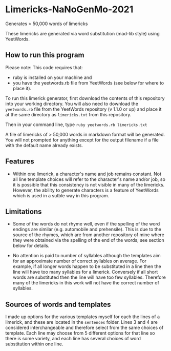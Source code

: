 # Limericks-NaNoGenMo-2021
Generates > 50,000 words of limericks  

These limericks are generated via word substitution (mad-lib style) using YeetWords.

## How to run this program
Please note: This code requires that:   
- ruby is installed on your machine and  
- you have the yeetwords.rb file from YeetWords (see below for where to place it).  

To run this limerick generator, first download the contents of this repository into your working directory. You will also need to download the ```yeetwords.rb``` file from the YeetWords repository (v 1.1.0 or up) and place it at the same directory as ```limericks.txt``` from this repository.

Then in your command line, type ```ruby yeetwords.rb limericks.txt```

A file of limericks of > 50,000 words in markdown format will be generated. You will not prompted for anything except for the output filename if a file with the default name already exists.

## Features
- Within one limerick, a character's name and job remains constant. Not all line template choices will refer to the character's name and/or job, so it is possible that this consistency is not visible in many of the limericks. However, the ability to generate characters is a feature of YeetWords which is used in a sutble way in this program.

## Limitations
- Some of the words do not rhyme well, even if the spelling of the word endings are similar (e.g. automobile and prehensile). This is due to the source of the rhymes, which are from another repository of mine where they were obtained via the spelling of the end of the words; see section below for details.  

- No attention is paid to number of syllables although the templates aim for an approximate number of correct syllables on average. For example, if all longer words happen to be substituted in a line then the line will have too many syllables for a limerick. Conversely if all short words are substituted then the line will have too few syllables. Therefore many of the limericks in this work will not have the correct number of syllables.

## Sources of words and templates
I made up options for the various templates myself for each the lines of a limerick, and these are located in the ```sentences``` folder. Lines 3 and 4 are considered interchangeable and therefore select from the same choices of template. Each line may choose from 5 different options for that line so there is some variety, and each line has several choices of word substitution within one line.

